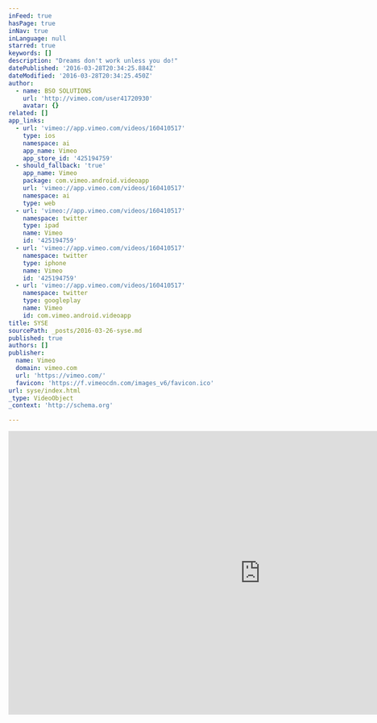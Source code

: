 ```yaml
---
inFeed: true
hasPage: true
inNav: true
inLanguage: null
starred: true
keywords: []
description: "Dreams don't work unless you do!"
datePublished: '2016-03-28T20:34:25.884Z'
dateModified: '2016-03-28T20:34:25.450Z'
author:
  - name: BSO SOLUTIONS
    url: 'http://vimeo.com/user41720930'
    avatar: {}
related: []
app_links:
  - url: 'vimeo://app.vimeo.com/videos/160410517'
    type: ios
    namespace: ai
    app_name: Vimeo
    app_store_id: '425194759'
  - should_fallback: 'true'
    app_name: Vimeo
    package: com.vimeo.android.videoapp
    url: 'vimeo://app.vimeo.com/videos/160410517'
    namespace: ai
    type: web
  - url: 'vimeo://app.vimeo.com/videos/160410517'
    namespace: twitter
    type: ipad
    name: Vimeo
    id: '425194759'
  - url: 'vimeo://app.vimeo.com/videos/160410517'
    namespace: twitter
    type: iphone
    name: Vimeo
    id: '425194759'
  - url: 'vimeo://app.vimeo.com/videos/160410517'
    namespace: twitter
    type: googleplay
    name: Vimeo
    id: com.vimeo.android.videoapp
title: SYSE
sourcePath: _posts/2016-03-26-syse.md
published: true
authors: []
publisher:
  name: Vimeo
  domain: vimeo.com
  url: 'https://vimeo.com/'
  favicon: 'https://f.vimeocdn.com/images_v6/favicon.ico'
url: syse/index.html
_type: VideoObject
_context: 'http://schema.org'

---
```

<iframe src="https://cdn.embedly.com/widgets/media.html?src=https%3A%2F%2Fplayer.vimeo.com%2Fvideo%2F160410517&amp;url=https%3A%2F%2Fvimeo.com%2F160410517&amp;image=http%3A%2F%2Fi.vimeocdn.com%2Fvideo%2F562394759_1280.jpg&amp;key=b7d04c9b404c499eba89ee7072e1c4f7&amp;type=text%2Fhtml&amp;schema=vimeo" width="1000" height="563" scrolling="no" frameborder="0" allowfullscreen="allowfullscreen" style=""></iframe>